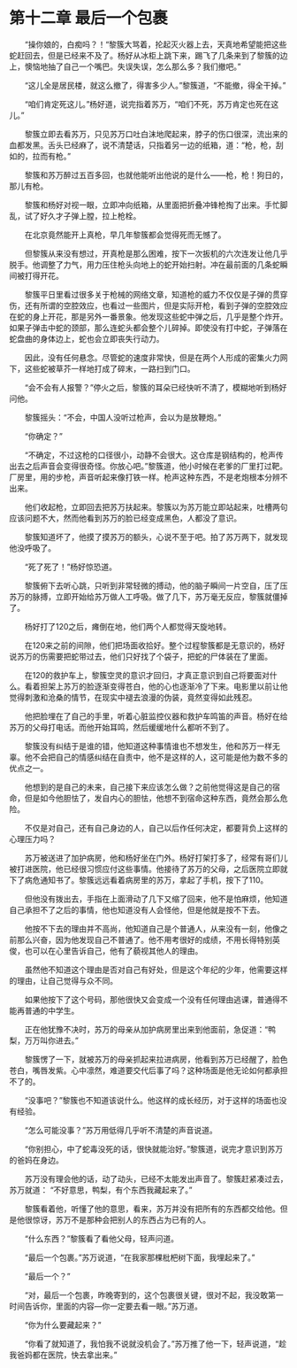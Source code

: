 # 第十二章 最后一个包裹


　　“操你娘的，白痴吗？！“黎簇大骂着，抡起灭火器上去，天真地希望能把这些蛇赶回去，但是已经来不及了。杨好从冰柜上跳下来，踢飞了几条来到了黎簇的边上，懊恼地抽了自己一个嘴巴。失误失误，怎么那么多？我们撤吧。”

　　“这儿全是居民楼，就这么撤了，得害多少人。”黎簇道，“不能撤，得全干掉。”

　　“咱们肯定死这儿。”杨好道，说完指着苏万，“咱们不死，苏万肯定也死在这儿。”

　　黎簇立即去看苏万，只见苏万口吐白沫地爬起来，脖子的伤口很深，流出来的血都发黑。舌头已经麻了，说不清楚话，只指着另一边的纸箱，道：“枪，枪，刮如的，拉而有枪。”

　　黎簇和苏万醉过五百多回，也就他能听出他说的是什么——枪，枪！狗日的，那儿有枪。

　　黎簇和杨好对视一眼，立即冲向纸箱，从里面把折叠冲锋枪掏了出来。手忙脚乱，试了好久才子弹上膛，拉上枪栓。

　　在北京竟然能开上真枪，早几年黎簇都会觉得死而无憾了。

　　但黎簇从来没有想过，开真枪是那么困难，按下一次扳机的六次连发让他几乎脱手。他调整了力气，用力压住枪头向地上的蛇开始扫射。冲在最前面的几条蛇瞬间被打得开花。

　　黎簇平日里看过很多关于枪械的网络文章，知道枪的威力不仅仅是子弹的贯穿伤，还有所谓的空腔效应，也看过一些图片，但是实际开枪，看到子弹的空腔效应在蛇的身上开花，那是另外一番景象。他发现这些蛇中弹之后，几乎是整个炸开。如果子弹击中蛇的颈部，那么连蛇头都会整个儿碎掉。即使没有打中蛇，子弹落在蛇盘曲的身体边上，蛇也会立即丧失行动力。

　　因此，没有任何悬念。尽管蛇的速度非常快，但是在两个人形成的密集火力网下，这些蛇被草芥一样地打成了碎末，一路扫到门口。

　　“会不会有人报警？”停火之后，黎簇的耳朵已经快听不清了，模糊地听到杨好问他。

　　黎簇摇头：“不会，中国人没听过枪声，会以为是放鞭炮。”

　　“你确定？”

　　“不确定，不过这枪的口径很小，动静不会很大。这仓库是钢结构的，枪声传出去之后声音会变得很奇怪。你放心吧。”黎簇道，他小时候在老爹的厂里打过靶。厂房里，用的步枪，声音听起来像打铁一样。枪声这种东西，不是老炮根本分辨不出来。

　　他们收起枪，立即回去把苏万扶起来。黎簇以为苏万能立即站起来，吐槽两句应该问题不大，然而他看到苏万的脸已经变成黑色，人都没了意识。

　　黎簇知道坏了，他摸了摸苏万的额头，心说不至于吧。拍了苏万两下，就发现他没呼吸了。

　　“死了死了！”杨好惊恐道。

　　黎簇俯下去听心跳，只听到非常轻微的搏动，他的脑子瞬间一片空自，压了压苏万的脉搏，立即开始给苏万做人工呼吸。做了几下，苏万毫无反应，黎簇就僵掉了。

　　杨好打了120之后，瘫倒在地，他们两个人都觉得天旋地转。

　　在120来之前的间隙，他们把场面收拾好。整个过程黎簇都是无意识的，杨好说苏万的伤需要把蛇带过去，他们只好找了个袋子，把蛇的尸体装在了里面。

　　在120的救护车上，黎簇空灵的意识才回归，才真正意识到自己将要面对什么。看着担架上苏万的脸逐渐变得苍白，他的心也逐渐冷了下来。电影里以前让他觉得刺激和沧桑的情节，在现实中褪去浪漫的伪装，竟然变得如此残忍。

　　他把脸埋在了自己的手里，听着心脏监控仪器和救护车鸣笛的声音。杨好在给苏万的父母打电话。而他开始耳鸣，然后缓缓地什么都听不到了。

　　黎簇没有纠结于是谁的错，他知道这种事情谁也不想发生，他和苏万一样无辜。他不会把自己的情感纠结在自责中，他不是这样的人，这可能是他为数不多的优点之一。

　　他想到的是自己的未来，自己接下来应该怎么做？之前他觉得这是自己的宿命，但是如今他胆怯了，发自内心的胆怯，他想不到宿命这种东西，竟然会那么危险。

　　不仅是对自己，还有自己身边的人，自己以后作任何决定，都要背负上这样的心理压力吗？

　　苏万被送进了加护病房，他和杨好坐在门外。杨好打架打多了，经常有哥们儿被打进医院，他已经很习惯应付这些事情。他接待了苏万的父母，之后医院立即就下了病危通知书了。黎簇远远看着病房里的苏万，拿起了手机，按下了110。

　　但他没有拨出去，手指在上面滑动了几下又缩了回来，他不是怕麻烦，他知道自己承担不了之后的事情，他也知道没有人会怪他，但是他就是按不下去。

　　他按不下去的理由并不高尚，他知道自己是个普通人，从来没有一刻，他像之前那么兴奋，因为他发现自己不普通了。他不用考很好的成绩，不用长得特别英俊，也可以在心里告诉自己，他有了藐视其他人的理由。

　　虽然他不知道这个理由是否对自己有好处，但是这个年纪的少年，他需要这样的理由，让自己觉得与众不同。

　　如果他按下了这个号码，那他很快又会变成一个没有任何理由逃课，普通得不能再普通的中学生。

　　正在他犹豫不决时，苏万的母亲从加护病房里出来到他面前，急促道：“鸭梨，万万叫你进去。”

　　黎簇愣了一下，就被苏万的母亲抓起来拉进病房，他看到苏万已经醒了，脸色苍白，嘴唇发紫。心中凛然，难道要交代后事了吗？这种场面是他无论如何都承担不了的。

　　“没事吧？”黎簇也不知道该说什么。他这样的成长经历，对于这样的场面也没有经验。

　　“怎么可能没事？”苏万用低得几乎听不清楚的声音说道。

　　“你别担心，中了蛇毒没死的话，很快就能治好。”黎簇道，说完才意识到苏万的爸妈在身边。

　　苏万没有理会他的话，动了动头，已经不太能发出声音了。黎簇赶紧凑过去，苏万就道：  “不好意思，鸭梨，有个东西我藏起来了。”

　　黎簇看着他，听懂了他的意思，看来，苏万并没有把所有的东西都交给他。但是他很惊讶，苏万不是那种会把别人的东西占为已有的人。

　　“什么东西？”黎簇看了看他父母，轻声问道。

　　“最后一个包裹。”苏万说道，“在我家那棵枇杷树下面，我埋起来了。”

　　“最后一个？”

　　“对，最后一个包裹，昨晚寄到的，这个包裹很关键，很对不起，我没敢第一时间告诉你，里面的内容—你一定要去看一眼。”苏万道。

　　“你为什么要藏起来？”

　　“你看了就知道了，我怕我不说就没机会了。”苏万推了他一下，轻声说道，“趁我爸妈都在医院，快去拿出来。”

